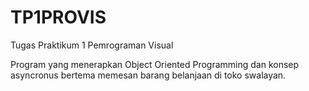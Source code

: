 # TP1PROVIS
Tugas Praktikum 1 Pemrograman Visual

Program yang menerapkan Object Oriented Programming dan konsep asyncronus bertema memesan barang belanjaan di toko swalayan.
